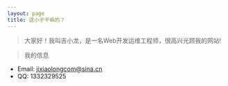 ```yaml
---
layout: page
title: 这小子干嘛的？
---
```

> 大家好！我叫吉小龙，是一名Web开发运维工程师，很高兴光顾我的网站!

> 我的信息  
*  Email: jixiaolongcom@sina.cn  
*  QQ: 1332329525  
